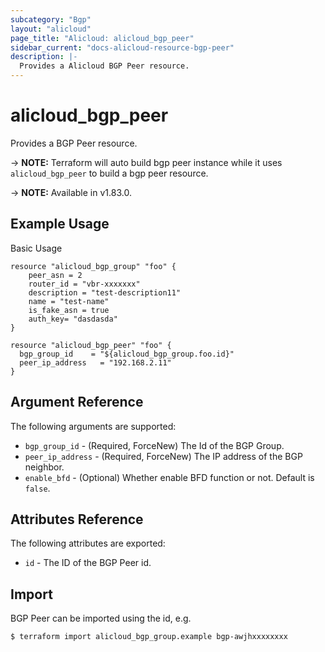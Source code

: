 ```yaml
---
subcategory: "Bgp"
layout: "alicloud"
page_title: "Alicloud: alicloud_bgp_peer"
sidebar_current: "docs-alicloud-resource-bgp-peer"
description: |-
  Provides a Alicloud BGP Peer resource.
---
```


# alicloud\_bgp_peer

Provides a BGP Peer resource.

-> **NOTE:** Terraform will auto build bgp peer instance while it uses `alicloud_bgp_peer` to build a bgp peer resource.

-> **NOTE:** Available in v1.83.0.

## Example Usage

Basic Usage

```
resource "alicloud_bgp_group" "foo" {
    peer_asn = 2
    router_id = "vbr-xxxxxxx"
    description = "test-description11"
    name = "test-name"
    is_fake_asn = true
    auth_key= "dasdasda"
}

resource "alicloud_bgp_peer" "foo" {
  bgp_group_id    = "${alicloud_bgp_group.foo.id}"
  peer_ip_address   = "192.168.2.11"
}
```
## Argument Reference

The following arguments are supported:

* `bgp_group_id` - (Required, ForceNew) The Id of the BGP Group.
* `peer_ip_address` - (Required, ForceNew) The IP address of the BGP neighbor.
* `enable_bfd` - (Optional) Whether enable BFD function or not. Default is `false`.

## Attributes Reference

The following attributes are exported:

* `id` - The ID of the BGP Peer id.

## Import

BGP Peer can be imported using the id, e.g.

```
$ terraform import alicloud_bgp_group.example bgp-awjhxxxxxxxx
```



